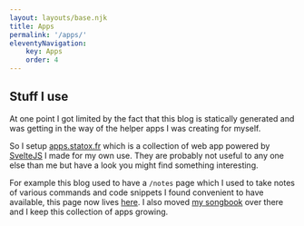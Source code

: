 ```yaml
---
layout: layouts/base.njk
title: Apps
permalink: '/apps/'
eleventyNavigation:
    key: Apps
    order: 4
---
```


## Stuff I use

At one point I got limited by the fact that this blog is statically generated and was getting in the way of the helper apps I was creating for myself.

So I setup [apps.statox.fr](https://apps.statox.fr) which is a collection of web app powered by [SvelteJS](https://svelte.dev/) I made for my own use. They are probably not useful to any one else than me but have a look you might find something interesting.

For example this blog used to have a `/notes` page which I used to take notes of various commands and code snippets I found convenient to have available, this page now lives [here](https://apps.statox.fr/notes). I also moved [my songbook](https://apps.statox.fr/songbook) over there and I keep this collection of apps growing.
